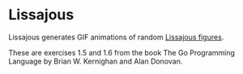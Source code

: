 # Lissajous

Lissajous generates GIF animations of random [Lissajous figures](https://en.wikipedia.org/wiki/Lissajous_curve).

These are exercises 1.5 and 1.6 from the book The Go Programming Language by Brian W. Kernighan and Alan Donovan.
